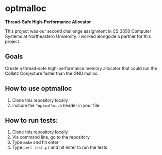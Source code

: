 # optmalloc
**Thread-Safe High-Performance Allocator**

This project was our second challenge assignment in CS 3650 Computer Systems at Northeastern University. I worked alongside a partner for this project.

## Goals
Create a thread-safe high-performance memory allocator that could run the Collatz Conjecture faster than the GNU malloc.

## How to use optmalloc
1. Clone this repository locally
2. Include the `"optmalloc.h` header in your file

## How to run tests:
1. Clone this repository locally
2. Via command line, go to the repository
3. Type `make` and hit enter
4. Type `perl test.pl` and hit enter to run the tests